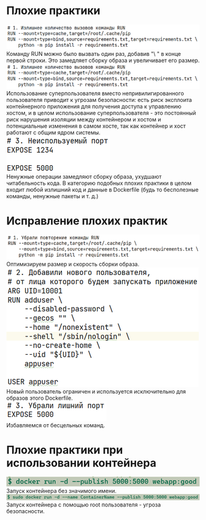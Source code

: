 # Плохие практики
![imgs/badpractice1.png](imgs/badpractice1.png)<br>
Команду RUN можно было вызвать один раз, добавив "\ " в конце первой строки.
Это замедляет сборку образа и увеличивает его размер.<br>
![imgs/badpractice2.png](imgs/badpractice1.png)<br>
Использование суперпользователя вместо непривилигированного пользователя
приводит к угрозам безопасности:
есть риск эксплоита контейнерного приложения
для получения доступа к управлению хостом,
и в целом использование суперпользователя - это постоянный риск
нарушения изоляции между контейнером и хостом
и потенциальные изменения в самом хосте,
так как контейнер и хост работают с общим ядром системы.<br>
![imgs/badpractice3.png](imgs/badpractice3.png)<br>
Ненужные операции замедляют сборку образа,
ухудшают читабельность кода.
В категорию подобных плохих практики
в целом входит любой излишний код и данные в Dockerfile
(будь то бесполезные команды, ненужные пакеты и т. д.)<br>
# Исправление плохих практик
![imgs/badpractice1-fixed.png](imgs/badpractice1-fixed.png)<br>
Оптимизируем размер и скорость сборки образа.<br>
![imgs/badpractice2-fixed.png](imgs/badpractice2-fixed.png)<br>
Новый пользователь ограничен и используется исключительно для образов
этого Dockerfile.<br>
![imgs/badpractice3-fixed.png](imgs/badpractice3-fixed.png)<br>
Избавляемся от бесцельных команд.<br>
# Плохие практики при использовании контейнера
![imgs/container_badpractice1.png](imgs/container_badpractice1.png)<br>
Запуск контейнера без значимого имени.<br>
![imgs/container_badpractice2.png](imgs/container_badpractice2.png)<br>
Запуск контейнера с помощью root пользователя - угроза безопасности.<br>


